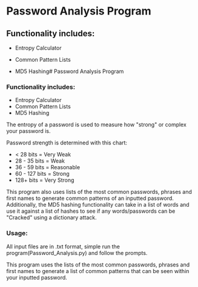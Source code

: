 # Password Analysis Program
## Functionality includes:
* Entropy Calculator
 
* Common Pattern Lists
* MD5 Hashing# Password Analysis Program
### Functionality includes:
* Entropy Calculator
* Common Pattern Lists
* MD5 Hashing

The entropy of a password is used to measure how "strong" or complex your password is. 

Password strength is determined with this chart:
- < 28 bits = Very Weak
- 28 - 35 bits = Weak
- 36 - 59 bits = Reasonable
- 60 - 127 bits = Strong
- 128+ bits = Very Strong

This program also uses lists of the most common passwords, phrases and first names to generate common patterns of an inputted password. Additionally, the MD5 hashing functionality can take in a list of words and use it against a list of hashes to see if any words/passwords can be "Cracked" using a dictionary attack.
### Usage:
All input files are in .txt format, simple run the program(Password_Analysis.py) and follow the prompts.

This program uses the lists of the most common passwords, phrases and first names to generate a 
list of common patterns that can be seen within your inputted password.
